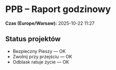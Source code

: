 # PPB – Raport godzinowy
**Czas (Europe/Warsaw):** 2025-10-22 11:27

## Status projektów
- Bezpieczny Pieszy — OK
- Zwolnij przy przejściu — OK
- Odblask ratuje życie — OK

